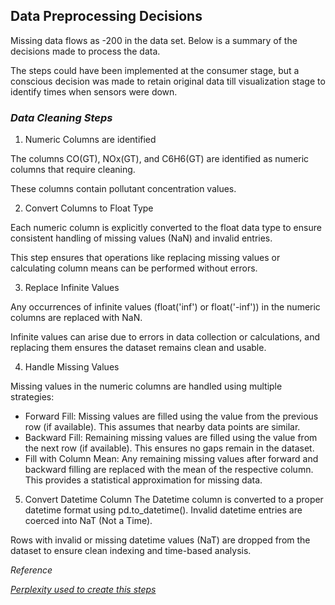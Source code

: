 ## **Data Preprocessing Decisions**

Missing data flows as -200 in the data set. Below is a summary of the decisions made to process the data.

The steps could have been implemented at the consumer stage, but a conscious decision was made to retain original data till visualization stage to identify times when sensors were down. 

### _Data Cleaning Steps_

1. Numeric Columns are identified
   
The columns CO(GT), NOx(GT), and C6H6(GT) are identified as numeric columns that require cleaning.

These columns contain pollutant concentration values.

2. Convert Columns to Float Type
   
Each numeric column is explicitly converted to the float data type to ensure consistent handling of missing values (NaN) and invalid entries.

This step ensures that operations like replacing missing values or calculating column means can be performed without errors.

3. Replace Infinite Values
   
Any occurrences of infinite values (float('inf') or float('-inf')) in the numeric columns are replaced with NaN.

Infinite values can arise due to errors in data collection or calculations, and replacing them ensures the dataset remains clean and usable.

4. Handle Missing Values
   
Missing values in the numeric columns are handled using multiple strategies:

- Forward Fill: Missing values are filled using the value from the previous row (if available). This assumes that nearby data points are similar.
- Backward Fill: Remaining missing values are filled using the value from the next row (if available). This ensures no gaps remain in the dataset.
- Fill with Column Mean: Any remaining missing values after forward and backward filling are replaced with the mean of the respective column. This provides a statistical approximation for missing data.

5. Convert Datetime Column
The Datetime column is converted to a proper datetime format using pd.to_datetime(). Invalid datetime entries are coerced into NaT (Not a Time).

Rows with invalid or missing datetime values (NaT) are dropped from the dataset to ensure clean indexing and time-based analysis.





_Reference_

_[Perplexity used to create this steps](https://www.perplexity.ai/search/what-error-in-this-line-mean-b-tLbCAenpTJS59ZRnuLr5eQ)_

